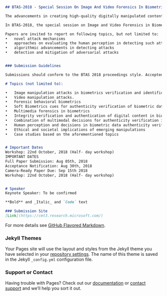 ```markdown
## BTAS-2018 - Special Session On Image And Video Forensics In Biometrics

The advancements in creating high-quality digitally manipulated content of the real world with detailed geometry, surface texture, and material in both static and dynamic environments has posed major problems in various domains. The introduction of highly realistic models such as Face2Face can not only fool the biometric systems but also have a large impact on the digital information channels. Another set of problems include the image manipulation attacks and video manipulation attacks which have proven to defeat the biometric systems.  The attack modes have made use of both traditional manipulation approaches and recent adversarial machine learning approaches (eg., GAN). Large-scale projects like DARPA MediFor SAVI and DARPA ODIN BATL have underlined the need to solutions to defend against these attack vectors.

In BTAS-2018, the special session on Image and Video Forensics in Biometrics is organized to evaluate the impact and mitigation measures of such adversarial attacks on biometrics systems. This half-day workshop in conjunction with BTAS-2018, calls for high-quality, previously unpublished works related to approaches and methodologies.

Papers are invited to report on following topics, but not limited to:
•	novel attack mechanisms
•	approaches on evaluating the human perception in detecting such attacks
•	algorithmic advancements in detecting attacks
•	detection and mitigation of adversarial attacks


### Submission Guidelines

Submissions should conform to the BTAS 2018 proceedings style. Accepted papers from the Special Session will be included in the BTAS Proceedings through IEEE. Papers must be submitted online through the submission system that will be announced from this page and will be double-blind peer reviewed by at least three reviewers. The submission guidelines can be found at: https://www.isi.edu/events/btas2018/paper_submission_guidelines

# Topics (not limited to):

•	Image manipulation attacks in biometrics verification and identification (e.g., PAD).
•	Video manipulation attacks.
•	Forensic behavioral biometrics
•	Soft Biometrics cues for authenticity verification of biometric data
•	Multimedia forensics in biometrics
•	Integrity verification and authentication of digital content in biometrics.
•	Combination of multimodal decisions for authenticity verification in biometrics.
•	Human perception and decisions in biometric data authenticity verification
•	Ethical and societal implications of emerging manipulations
•	Case studies based on the aforementioned topics


# Important Dates
Workshop: 22nd October, 2018 (Half- day workshop)
IMPORTANT DATES
Full Paper Submission: Aug 05th, 2018
Acceptance Notification: Aug 30th, 2018
Camera-Ready Paper Due: Sep 15th 2018
Workshop: 22nd October, 2018 (Half- day workshop)


# Speaker
Keynote Speaker: To be confirmed 

**Bold** and _Italic_ and `Code` text

### Submission Site
[Link](https://cmt3.research.microsoft.com/)
```

For more details see [GitHub Flavored Markdown](https://guides.github.com/features/mastering-markdown/).

### Jekyll Themes

Your Pages site will use the layout and styles from the Jekyll theme you have selected in your [repository settings](https://github.com/btas2018-ss-ivfib/ivfib.github.io/settings). The name of this theme is saved in the Jekyll `_config.yml` configuration file.

### Support or Contact

Having trouble with Pages? Check out our [documentation](https://help.github.com/categories/github-pages-basics/) or [contact support](https://github.com/contact) and we’ll help you sort it out.
